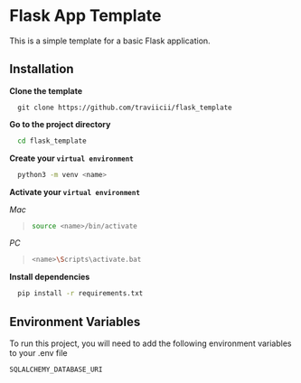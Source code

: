 
# Flask App Template

This is a simple template for a basic Flask application.

## Installation

**Clone the template**

```git
  git clone https://github.com/traviicii/flask_template
```

**Go to the project directory**

```bash
  cd flask_template
```

**Create your `virtual environment`**

```bash
  python3 -m venv <name>
```
**Activate your `virtual environment`**

*Mac*
>```bash
>source <name>/bin/activate
>```
*PC*
>```bash
><name>\Scripts\activate.bat
>```

**Install dependencies**

```bash
  pip install -r requirements.txt
```
## Environment Variables

To run this project, you will need to add the following environment variables to your .env file

`SQLALCHEMY_DATABASE_URI`
